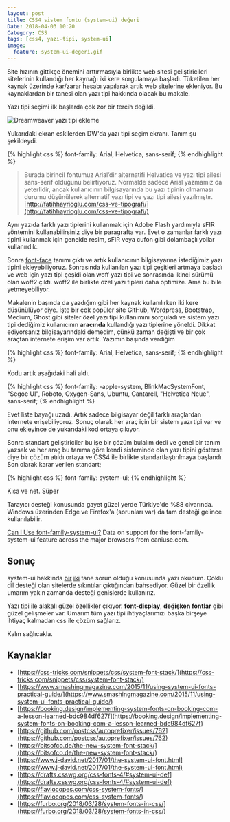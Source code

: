 ```yaml
---
layout: post
title: CSS4 sistem fontu (system-ui) değeri
Date: 2018-04-03 10:20
Category: CSS
tags: [css4, yazı-tipi, system-ui]
image:
  feature: system-ui-degeri.gif
---
```


Site hızının gittikçe önemini arttırmasıyla birlikte web sitesi geliştiricileri sitelerinin kullandığı her kaynağı iki kere sorgulamaya başladı. Tüketilen her kaynak üzerinde kar/zarar hesabı yapılarak artık web sitelerine ekleniyor. Bu kaynaklardan bir tanesi olan yazı tipi hakkında olacak bu makale.

Yazı tipi seçimi ilk başlarda çok zor bir tercih değildi. 

![Dreamweaver yazı tipi ekleme](http://fatihhayrioglu.com/images/dw_format_text-min.jpg)

Yukarıdaki ekran eskilerden DW'da yazı tipi seçim ekranı. Tanım şu şekildeydi.

{% highlight css %}
font-family: Arial, Helvetica, sans-serif;
{% endhighlight %}

> Burada birincil fontumuz Arial’dir alternatifi Helvatica ve yazı tipi ailesi sans-serif olduğunu belirtiyoruz. Normalde sadece Arial yazmamız da yeterlidir, ancak kullanıcının bilgisayarında bu yazı tipinin olmaması durumu düşünülerek alternatif yazı tipi ve yazı tipi ailesi yazılmıştır. [http://fatihhayrioglu.com/css-ve-tipografi/](http://fatihhayrioglu.com/css-ve-tipografi/)

Aynı yazıda farklı yazı tiplerini kullanmak için Adobe Flash yardımıyla sFIR yöntemini kullanabilirsiniz diye bir paragrafta var. Evet o zamanlar farklı yazı tipini kullanmak için genelde resim, sFIR veya cufon gibi dolambaçlı yollar kullanırdık.

Sonra [font-face](http://fatihhayrioglu.com/woff2-ve-font-face-tanimini-iki-satira-indirmek/) tanımı çıktı ve artık kullanıcının bilgisayarına istediğimiz yazı tipini ekleyebiliyoruz. Sonrasında kullanılan yazı tipi çeşitleri artmaya başladı ve web için yazı tipi çeşidi olan woff yazı tipi ve sonrasında ikinci sürümü olan woff2 çıktı. woff2 ile birlikte özel yazı tipleri daha optimize. Ama bu bile yetmeyebiliyor.

Makalenin başında da yazdığım gibi her kaynak kullanılırken iki kere düşünülüyor diye. İşte bir çok popüler site GitHub, Wordpress, Bootstrap, Medium, Ghost gibi siteler özel yazı tipi kullanımını sorguladı ve sistem yazı tipi dediğimiz kullanıcının **aracında** kullandığı yazı tiplerine yöneldi. Dikkat ediyorsanız bilgisayarındaki demedim, çünkü zaman değişti ve bir çok araçtan internete erişim var artık. Yazımın başında verdiğim 

{% highlight css %}
font-family: Arial, Helvetica, sans-serif;
{% endhighlight %}

Kodu artık aşağıdaki hali aldı.

{% highlight css %}
font-family: -apple-system,
BlinkMacSystemFont,
"Segoe UI",
Roboto,
Oxygen-Sans,
Ubuntu,
Cantarell,
"Helvetica Neue",
sans-serif;
{% endhighlight %}

Evet liste bayağı uzadı. Artık sadece bilgisayar değil farklı araçlardan internete erişebiliyoruz. Sonuç olarak her araç için bir sistem yazı tipi var ve onu ekleyince de yukarıdaki kod ortaya çıkıyor.

Sonra standart geliştiriciler bu işe bir çözüm bulalım dedi ve genel bir tanım yazsak ve her araç bu tanıma göre kendi sisteminde olan yazı tipini gösterse diye bir çözüm atıldı ortaya ve CSS4 ile birlikte standartlaştırılmaya başlandı. Son olarak karar verilen standart;

{% highlight css %}
font-family: system-ui;
{% endhighlight %}

Kısa ve net. Süper

Tarayıcı desteği konusunda gayet güzel yerde Türkiye'de %88 civarında. Windows üzerinden Edge ve Firefox'a (sorunları var) da tam desteği gelince kullanılabilir.

<p class="ciu_embed" data-feature="font-family-system-ui" data-periods="future_1,current,past_1,past_2">  <a href="http://caniuse.com/#feat=font-family-system-ui">Can I Use font-family-system-ui?</a> Data on support for the font-family-system-ui feature across the major browsers from caniuse.com. </p>

## Sonuç 

system-ui hakkında [bir](https://infinnie.github.io/blog/2017/systemui.html) [iki](https://github.com/twbs/bootstrap/pull/22377) tane sorun olduğu konusunda yazı okudum. Çoklu dil desteği olan sitelerde sıkıntılar çıktığından bahsediyor. Güzel bir özellik umarım yakın zamanda desteği genişlerde kullanırız.

Yazı tipi ile alakalı güzel özellikler çıkıyor. **font-display**, **değişken fontlar** gibi güzel gelişmeler var. Umarım tüm yazı tipi ihtiyaçlarımızı  başka birşeye ihtiyaç kalmadan css ile çözüm sağlarız.

Kalın sağlıcakla.

## Kaynaklar

 - [https://css-tricks.com/snippets/css/system-font-stack/](https://css-tricks.com/snippets/css/system-font-stack/)
 - [https://www.smashingmagazine.com/2015/11/using-system-ui-fonts-practical-guide/](https://www.smashingmagazine.com/2015/11/using-system-ui-fonts-practical-guide/)
 - [https://booking.design/implementing-system-fonts-on-booking-com-a-lesson-learned-bdc984df627f](https://booking.design/implementing-system-fonts-on-booking-com-a-lesson-learned-bdc984df627f)
 - [https://github.com/postcss/autoprefixer/issues/762](https://github.com/postcss/autoprefixer/issues/762)
 - [https://bitsofco.de/the-new-system-font-stack/](https://bitsofco.de/the-new-system-font-stack/)
 - [https://www.j-david.net/2017/01/the-system-ui-font.html](https://www.j-david.net/2017/01/the-system-ui-font.html)
 - [https://drafts.csswg.org/css-fonts-4/#system-ui-def](https://drafts.csswg.org/css-fonts-4/#system-ui-def)
 - [https://flaviocopes.com/css-system-fonts/](https://flaviocopes.com/css-system-fonts/)
 - [https://furbo.org/2018/03/28/system-fonts-in-css/](https://furbo.org/2018/03/28/system-fonts-in-css/)

